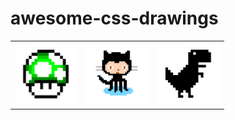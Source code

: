 # awesome-css-drawings

<table>
  <tr>
  <tr>
    <td><img src="images/mush_room.jpg" width=100 height=100></td>
    <td><img src="images/octo_cat.jpg" width=100 height=100></td>
    <td><img src="images/trex_runner.jpg" width=100 height=100></td>

  </tr>
 </table>